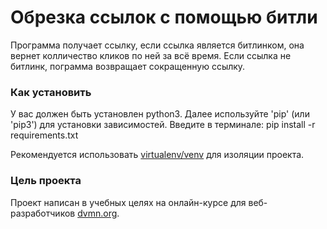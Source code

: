 # Обрезка ссылок с помощью битли

  Программа получает ссылку, если ссылка является битлинком, она вернет колличество кликов по ней за всё время. Если ссылка не битлинк, пограмма возвращает сокращенную ссылку.
  
### Как установить

  У вас должен быть установлен python3.
  Далее используйте 'pip' (или 'pip3') для установки зависимостей.
  Введите в терминале: pip install -r requirements.txt

  Рекомендуется использовать [virtualenv/venv](https://docs.python.org/3/library/venv.html) для изоляции проекта.

### Цель проекта

  Проект написан в учебных целях на онлайн-курсе для веб-разработчиков [dvmn.org](https://dvmn.org).